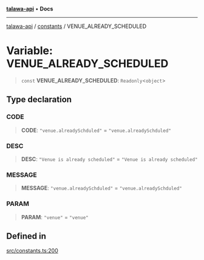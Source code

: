 [**talawa-api**](../../README.md) • **Docs**

***

[talawa-api](../../modules.md) / [constants](../README.md) / VENUE\_ALREADY\_SCHEDULED

# Variable: VENUE\_ALREADY\_SCHEDULED

> `const` **VENUE\_ALREADY\_SCHEDULED**: `Readonly`\<`object`\>

## Type declaration

### CODE

> **CODE**: `"venue.alreadySchduled"` = `"venue.alreadySchduled"`

### DESC

> **DESC**: `"Venue is already scheduled"` = `"Venue is already scheduled"`

### MESSAGE

> **MESSAGE**: `"venue.alreadySchduled"` = `"venue.alreadySchduled"`

### PARAM

> **PARAM**: `"venue"` = `"venue"`

## Defined in

[src/constants.ts:200](https://github.com/PalisadoesFoundation/talawa-api/blob/3bacbf38707ebd3e3e5f1bc5b4cc7aa3b2adc169/src/constants.ts#L200)
